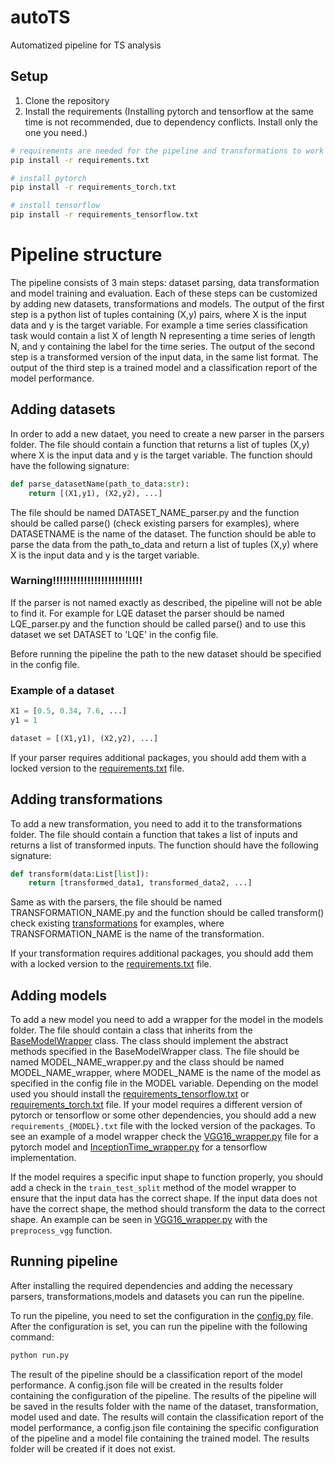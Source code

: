 # autoTS
Automatized pipeline for TS analysis


## Setup

1. Clone the repository
2. Install the requirements (Installing pytorch and tensorflow at the same time is not recommended, due to dependency conflicts. Install only the one you need.)
```bash
# requirements are needed for the pipeline and transformations to work
pip install -r requirements.txt

# install pytorch
pip install -r requirements_torch.txt

# install tensorflow
pip install -r requirements_tensorflow.txt
```

# Pipeline structure
The pipeline consists of 3 main steps: dataset parsing, data transformation and model training and evaluation. Each of these steps can be customized by adding new datasets, transformations and models. The output of the first step is a python list of tuples containing (X,y) pairs, where X is the input data and y is the target variable. For example a time series classification task would contain a list X of length N representing a time series of length N, and y containing the label for the time series. The output of the second step is a transformed version of the input data, in the same list format. The output of the third step is a trained model and a classification report of the model performance.




## Adding datasets

In order to add a new dataet, you need to create a new parser in the parsers folder. The file should contain a function that returns a list of tuples (X,y) where X is the input data and y is the target variable. The function should have the following signature:

```python
def parse_datasetName(path_to_data:str):
    return [(X1,y1), (X2,y2), ...]
```

The file should be named DATASET_NAME_parser.py and the function should be called parse() (check existing parsers for examples), where DATASETNAME is the name of the dataset. The function should be able to parse the data from the path_to_data and return a list of tuples (X,y) where X is the input data and y is the target variable.


### Warning!!!!!!!!!!!!!!!!!!!!!!!!!!
If the parser is not named exactly as described, the pipeline will not be able to find it. For example for LQE dataset the parser should be named LQE_parser.py and the function should be called parse() and to use this dataset we set DATASET to 'LQE' in the config file.

Before running the pipeline the path to the new dataset should be specified in the config file.

### Example of a dataset
```python
X1 = [0.5, 0.34, 7.6, ...]
y1 = 1

dataset = [(X1,y1), (X2,y2), ...]
```

If your parser requires additional packages, you should add them with a locked version to the [requirements.txt](requirements.txt) file. 



## Adding transformations
To add a new transformation, you need to add it to the transformations folder. The file should contain a function that takes a list of inputs and returns a list of transformed inputs. The function should have the following signature:

```python
def transform(data:List[list]):
    return [transformed_data1, transformed_data2, ...]
```

Same as with the parsers, the file should be named TRANSFORMATION_NAME.py and the function should be called transform() check existing [transformations](transformations/GADF.py)  for examples, where TRANSFORMATION_NAME is the name of the transformation.

If your transformation requires additional packages, you should add them with a locked version to the [requirements.txt](requirements.txt) file.

## Adding models
To add a new model you need to add a wrapper for the model in the models folder. The file should contain a class that inherits from the [BaseModelWrapper](models/BaseModelWrapper.py) class. The class should implement the abstract methods specified in the BaseModelWrapper class. The file should be named MODEL_NAME_wrapper.py and the class should be named MODEL_NAME_wrapper, where MODEL_NAME is the name of the model as specified in the config file in the MODEL variable. Depending on the model used you should install the [requirements_tensorflow.txt](requirements_tensorflow.txt) or [requirements_torch.txt](requirements_torch.txt) file. If your model requires a different version of pytorch or tensorflow or some other dependencies, you should add a new `requirements_{MODEL}.txt` file with the locked version of the packages. To see an example of a model wrapper check the [VGG16_wrapper.py](models/VGG16_wrapper.py) file for a pytorch model and [InceptionTime_wrapper.py](models/InceptionTime_wrapper.py) for a tensorflow implementation.

If the model requires a specific input shape to function properly, you should add a check in the `train_test_split` method of the model wrapper to ensure that the input data has the correct shape. If the input data does not have the correct shape, the method should transform the data to the correct shape. An example can be seen in [VGG16_wrapper.py](models/VGG16_wrapper.py) with the `preprocess_vgg` function.


## Running pipeline
After installing the required dependencies and adding the necessary parsers, transformations,models and datasets you can run the pipeline.

To run the pipeline, you need to set the configuration in the [config.py](src/config.py) file. After the configuration is set, you can run the pipeline with the following command:
```bash
python run.py
```

The result of the pipeline should be a classification report of the model performance. A config.json file will be created in the results folder containing the configuration of the pipeline. The results of the pipeline will be saved in the results folder with the name of the dataset, transformation, model used and date. The results will contain the classification report of the model performance, a config.json file containing the specific configuration of the pipeline and a model file containing the trained model. The results folder will be created if it does not exist. 